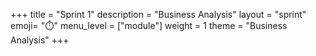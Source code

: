 +++
title = "Sprint 1"
description = "Business Analysis"
layout = "sprint"
emoji= "⏱️"
menu_level = ["module"]
weight = 1
theme = "Business Analysis"
+++

